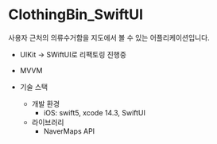 # ClothingBin_SwiftUI
사용자 근처의 의류수거함을 지도에서 볼 수 있는 어플리케이션입니다.

- UIKit -> SWiftUI로 리팩토링 진행중

- MVVM


- 기술 스택 
  - 개발 환경
    - iOS: swift5, xcode 14.3, SwiftUI
  - 라이브러리
    - NaverMaps API 
